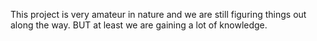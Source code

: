 This project is very amateur in nature and we are still figuring things out along the way. BUT at least we are gaining a lot of knowledge.
